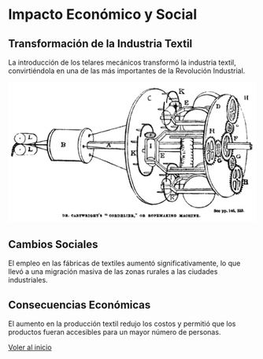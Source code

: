 # Impacto Económico y Social

## Transformación de la Industria Textil
La introducción de los telares mecánicos transformó la industria textil, convirtiéndola en una de las más importantes de la Revolución Industrial.

![](https://github.com/Miguel-Angel-Garcia-Ferrandiz/practicaObligatoriaEntornos/blob/main/imagenes/Cartwright_Edmund_ropemaking.jpg)

## Cambios Sociales
El empleo en las fábricas de textiles aumentó significativamente, lo que llevó a una migración masiva de las zonas rurales a las ciudades industriales.

## Consecuencias Económicas
El aumento en la producción textil redujo los costos y permitió que los productos fueran accesibles para un mayor número de personas.

[Voler al inicio](introduccion.md)
